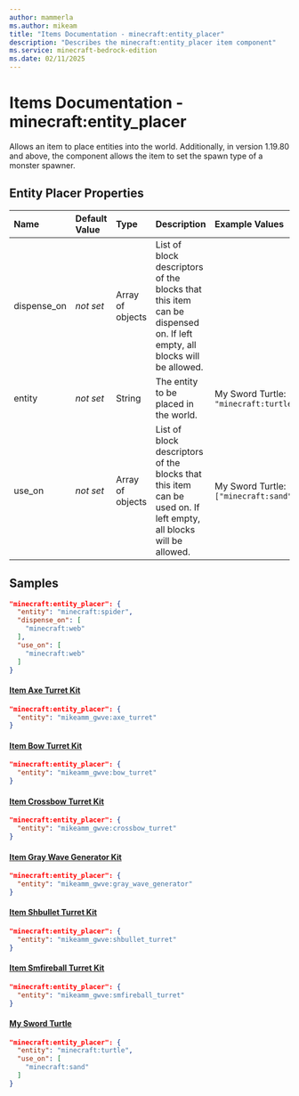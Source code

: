 ```yaml
---
author: mammerla
ms.author: mikeam
title: "Items Documentation - minecraft:entity_placer"
description: "Describes the minecraft:entity_placer item component"
ms.service: minecraft-bedrock-edition
ms.date: 02/11/2025 
---
```


# Items Documentation - minecraft:entity_placer

Allows an item to place entities into the world. Additionally, in version 1.19.80 and above, the component allows the item to set the spawn type of a monster spawner.


## Entity Placer Properties

|Name       |Default Value |Type |Description |Example Values |
|:----------|:-------------|:----|:-----------|:------------- |
| dispense_on | *not set* | Array of objects | List of block descriptors of the blocks that this item can be dispensed on. If left empty, all blocks will be allowed. |  | 
| entity | *not set* | String | The entity to be placed in the world. | My Sword Turtle: `"minecraft:turtle"` | 
| use_on | *not set* | Array of objects | List of block descriptors of the blocks that this item can be used on. If left empty, all blocks will be allowed. | My Sword Turtle: `["minecraft:sand"]` | 

## Samples


```json
"minecraft:entity_placer": {
  "entity": "minecraft:spider",
  "dispense_on": [
    "minecraft:web"
  ],
  "use_on": [
    "minecraft:web"
  ]
}
```

#### [Item Axe Turret Kit](https://github.com/microsoft/minecraft-samples/tree/main/casual_creator/gray_wave/behavior_packs/mikeamm_gwve/items/axe_turret_kit.item.json)


```json
"minecraft:entity_placer": {
  "entity": "mikeamm_gwve:axe_turret"
}
```

#### [Item Bow Turret Kit](https://github.com/microsoft/minecraft-samples/tree/main/casual_creator/gray_wave/behavior_packs/mikeamm_gwve/items/bow_turret_kit.item.json)


```json
"minecraft:entity_placer": {
  "entity": "mikeamm_gwve:bow_turret"
}
```

#### [Item Crossbow Turret Kit](https://github.com/microsoft/minecraft-samples/tree/main/casual_creator/gray_wave/behavior_packs/mikeamm_gwve/items/crossbow_turret_kit.item.json)


```json
"minecraft:entity_placer": {
  "entity": "mikeamm_gwve:crossbow_turret"
}
```

#### [Item Gray Wave Generator Kit](https://github.com/microsoft/minecraft-samples/tree/main/casual_creator/gray_wave/behavior_packs/mikeamm_gwve/items/gray_wave_generator_kit.item.json)


```json
"minecraft:entity_placer": {
  "entity": "mikeamm_gwve:gray_wave_generator"
}
```

#### [Item Shbullet Turret Kit](https://github.com/microsoft/minecraft-samples/tree/main/casual_creator/gray_wave/behavior_packs/mikeamm_gwve/items/shbullet_turret_kit.item.json)


```json
"minecraft:entity_placer": {
  "entity": "mikeamm_gwve:shbullet_turret"
}
```

#### [Item Smfireball Turret Kit](https://github.com/microsoft/minecraft-samples/tree/main/casual_creator/gray_wave/behavior_packs/mikeamm_gwve/items/smfireball_turret_kit.item.json)


```json
"minecraft:entity_placer": {
  "entity": "mikeamm_gwve:smfireball_turret"
}
```

#### [My Sword Turtle](https://github.com/microsoft/minecraft-samples/tree/main/custom_items/behavior_packs/custom_item/items/my_sword_turtle.json)


```json
"minecraft:entity_placer": {
  "entity": "minecraft:turtle",
  "use_on": [
    "minecraft:sand"
  ]
}
```
